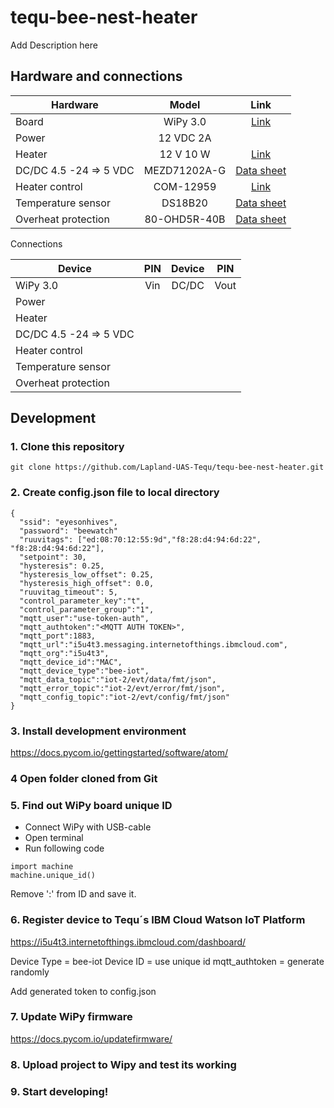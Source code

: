 # tequ-bee-nest-heater

Add Description here


## Hardware and connections

| Hardware               | Model         | Link          |
| -------------          |:-------------:| :-------------:| 
| Board                  | WiPy 3.0      | <a href="https://docs.pycom.io/datasheets/development/wipy3/">Link</a>|
| Power                  | 12 VDC 2A     | |
| Heater                 | 12 V 10 W     | <a href="https://www.partco.fi/fi/mekaniikka/kotelointi/kotelotarvikkeet/23244-lk12v-12w.html">Link</a>|
| DC/DC 4.5 -24 => 5 VDC | MEZD71202A-G  | <a href="https://www.mouser.fi/datasheet/2/277/mEZD71202A-1384003.pdf">Data sheet</a>|
| Heater control         | COM-12959     | <a href="https://www.sparkfun.com/products/12959">Link</a>|
| Temperature sensor     | DS18B20       | <a href="https://datasheets.maximintegrated.com/en/ds/DS18B20.pdf">Data sheet</a>|
| Overheat protection    | 80-OHD5R-40B  | <a href="https://content.kemet.com/datasheets/KEM_SE0202_OHD.pdf">Data sheet</a>|

Connections

| Device                 | PIN           | Device         | PIN            |
| -------------          |:-------------:| :-------------:| :-------------:| 
| WiPy 3.0               | Vin           |  DC/DC         | Vout           |
| Power                  |               |                |                |
| Heater                 |               |                |                |
| DC/DC 4.5 -24 => 5 VDC |            |                |                |
| Heater control         |               |                |                |
| Temperature sensor     |        |                |                |
| Overheat protection    |   |                |                |


 
## Development

### 1. Clone this repository
```
git clone https://github.com/Lapland-UAS-Tequ/tequ-bee-nest-heater.git
```

### 2. Create config.json file to local directory

```
{
  "ssid": "eyesonhives",
  "password": "beewatch"
  "ruuvitags": ["ed:08:70:12:55:9d","f8:28:d4:94:6d:22", "f8:28:d4:94:6d:22"],
  "setpoint": 30,
  "hysteresis": 0.25,
  "hysteresis_low_offset": 0.25,
  "hysteresis_high_offset": 0.0,
  "ruuvitag_timeout": 5,
  "control_parameter_key":"t",
  "control_parameter_group":"1",
  "mqtt_user":"use-token-auth",
  "mqtt_authtoken":"<MQTT AUTH TOKEN>",
  "mqtt_port":1883,
  "mqtt_url":"i5u4t3.messaging.internetofthings.ibmcloud.com",
  "mqtt_org":"i5u4t3",
  "mqtt_device_id":"MAC",
  "mqtt_device_type":"bee-iot",
  "mqtt_data_topic":"iot-2/evt/data/fmt/json",
  "mqtt_error_topic":"iot-2/evt/error/fmt/json",
  "mqtt_config_topic":"iot-2/evt/config/fmt/json"
}
```

### 3. Install development environment

https://docs.pycom.io/gettingstarted/software/atom/

### 4 Open folder cloned from Git

### 5. Find out WiPy board unique ID 

- Connect WiPy with USB-cable
- Open terminal 
- Run following code

```
import machine
machine.unique_id()
```

Remove ':' from ID and save it.

### 6. Register device to Tequ´s IBM Cloud Watson IoT Platform

https://i5u4t3.internetofthings.ibmcloud.com/dashboard/

Device Type = bee-iot
Device ID = use unique id
mqtt_authtoken = generate randomly

Add generated token to config.json <MQTT AUTH TOKEN>
 
### 7. Update WiPy firmware

https://docs.pycom.io/updatefirmware/

### 8. Upload project to Wipy and test its working
 
### 9. Start developing!
 
